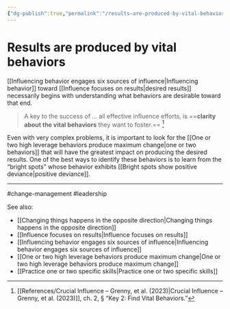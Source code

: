 ```yaml
---
{"dg-publish":true,"permalink":"/results-are-produced-by-vital-behaviors/"}
---
```


# Results are produced by vital behaviors

[[Influencing behavior engages six sources of influence\|Influencing behavior]] toward [[Influence focuses on results\|desired results]] necessarily begins with understanding what behaviors are desirable toward that end.

> A key to the success of … all effective influence efforts, is ==**clarity about the vital behaviors** they want to foster.== [^1]

Even with very complex problems, it is important to look for the [[One or two high leverage behaviors produce maximum change\|one or two behaviors]] that will have the greatest impact on producing the desired results. One of the best ways to identify these behaviors is to learn from the “bright spots” whose behavior exhibits [[Bright spots show positive deviance\|positive deviance]].

---
#change-management #leadership 

See also:
- [[Changing things happens in the opposite direction\|Changing things happens in the opposite direction]]
- [[Influence focuses on results\|Influence focuses on results]]
- [[Influencing behavior engages six sources of influence\|Influencing behavior engages six sources of influence]]
- [[One or two high leverage behaviors produce maximum change\|One or two high leverage behaviors produce maximum change]]
- [[Practice one or two specific skills\|Practice one or two specific skills]]

[^1]: [[References/Crucial Influence – Grenny, et al. (2023)\|Crucial Influence – Grenny, et al. (2023)]], ch. 2, § “Key 2: Find Vital Behaviors.”